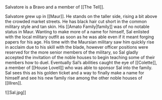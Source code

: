 Salvatore is a Bravo and a member of [[The Tell]]. 

Salvatore grew up in [[Maur]]. He stands on the taller side, rising a bit above the crowded market streets. He has black hair cut short in the common military style and tan skin. His [[Amato Family|family]] was of no notable status in Maur. Wanting to make more of a name for himself, Sal enlisted with the local military outfit as soon as he was able even if it meant forging papers for his age. His time with the Maursian military saw him quickly rise in acclaim due to his skill with the blade, however officer positions were reserved for the more senior members of the military, so Sal gladly accepted the invitation of the noble houses to begin teaching some of their members how to duel. Eventually Sal’s abilities caught the eye of [[Colette]], a member of [[House Lovell]] who was able to sponsor Sal into the family. Sal sees this as his golden ticket and a way to finally make a name for himself and see his new family rise among the other noble houses of [[Illren]].

![[Sal.jpg]]